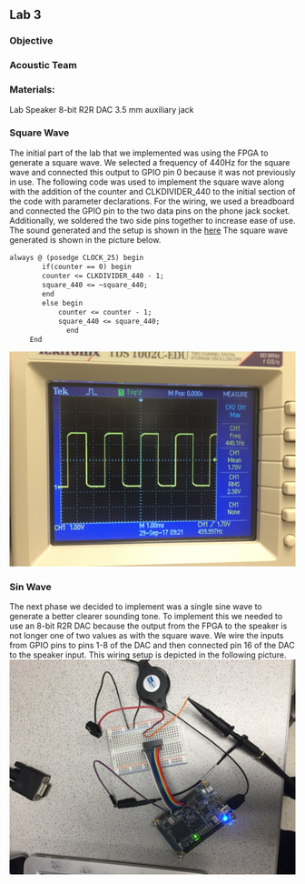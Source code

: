 ## Lab 3

### Objective

### Acoustic Team

### Materials:
  Lab Speaker
  8-bit R2R DAC
  3.5 mm auxiliary jack  

### Square Wave
The initial part of the lab that we implemented was using the FPGA to generate a square wave. We selected a frequency of 440Hz for the square wave and connected this output to GPIO pin 0 because it was not previously in use. The following code was used to implement the square wave along with the addition of the counter and CLKDIVIDER_440 to the initial section of the code with parameter declarations. For the wiring, we used a breadboard and connected the GPIO pin to the two data pins on the phone jack socket. Additionally, we soldered the two side pins together to increase ease of use. The sound generated and the setup is shown in the [here]() The square wave generated is shown in the picture below.

```
always @ (posedge CLOCK_25) begin
		if(counter == 0) begin
		counter <= CLKDIVIDER_440 - 1;
		square_440 <= ~square_440;
		end
		else begin
			counter <= counter - 1;
			square_440 <= square_440;
			  end
	 End
```
![Square Wave](./images/squarewave.jpg)

### Sin Wave
The next phase we decided to implement was a single sine wave to generate a better clearer sounding tone. To implement this we needed to use an 8-bit R2R DAC because the output from the FPGA to the speaker is not longer one of two values as with the square wave. We wire the inputs from GPIO pins to pins 1-8 of the DAC and then connected pin 16 of the DAC to the speaker input. This wiring setup is depicted in the following picture.
![FPGA Setup](./images/audiosetup.jpg)
